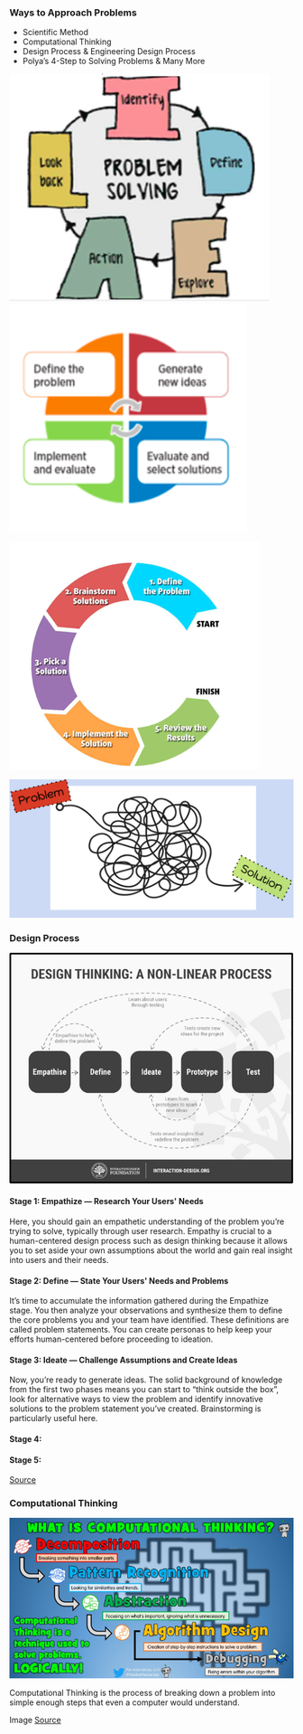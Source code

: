 



### Ways to Approach Problems
- Scientific Method
- Computational Thinking
- Design Process & Engineering Design Process
- Polya’s 4-Step to Solving Problems
& Many More
  
![](Picture1.png) ![](2.png) 

![](3.png) 

![](4.png)

### Design Process

![](5.png)

#### Stage 1: Empathize — Research Your Users' Needs

Here, you should gain an empathetic understanding of the problem you’re trying to solve, typically through user research. Empathy is crucial to a human-centered design process such as design thinking because it allows you to set aside your own assumptions about the world and gain real insight into users and their needs.

#### Stage 2: Define — State Your Users' Needs and Problems

It’s time to accumulate the information gathered during the Empathize stage. You then analyze your observations and synthesize them to define the core problems you and your team have identified. These definitions are called problem statements. You can create personas to help keep your efforts human-centered before proceeding to ideation.

#### Stage 3: Ideate — Challenge Assumptions and Create Ideas

Now, you’re ready to generate ideas. The solid background of knowledge from the first two phases means you can start to “think outside the box”, look for alternative ways to view the problem and identify innovative solutions to the problem statement you’ve created. Brainstorming is particularly useful here.

#### Stage 4:

#### Stage 5:


[Source](https://www.interaction-design.org/literature/article/5-stages-in-the-design-thinking-process)

### Computational Thinking

<div align="center">
	<img src="6.png">
</div>


Computational Thinking is the process of breaking down a problem into simple enough steps that even a computer would understand.

Image [Source](https://robbotresources.com/blog/2018/11/3/what-is-computational-thinking)







